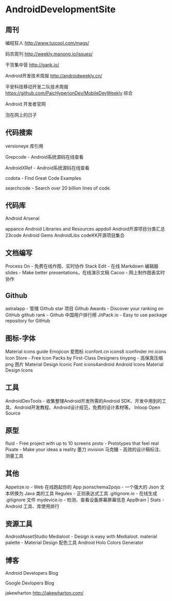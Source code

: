 # AndroidDevelopmentSite
## 周刊

编程狂人       http://www.tuicool.com/mags/

码农周刊       http://weekly.manong.io/issues/

干货集中营    http://gank.io/

Android开发技术周报    http://androidweekly.cn/

平安科技移动开发二队技术周报 https://github.com/PaicHyperionDev/MobileDevWeekly
综合

Android 开发者官网

泡在网上的日子
## 代码搜索

versioneye 库引用

 Grepcode - Android系统源码在线查看

AndroidXRef - Android系统源码在线查看

codota - Find Great Code Examples

searchcode - Search over 20 billion lines of code.
## 代码库

Android Arsenal

appance
Android Libraries and Resources
appdoll
Android开源项目分类汇总
23code
Android Gems
AndroidLibs
codeKK开源项目集合
## 文档编写

Process On - 免费在线作图、实时协作
Stack Edit - 在线 Markdown 编辑器
slides - Make better presentations，在线演示文稿
Cacoo - 网上制作图表实时协作
## Github

astralapp - 管理 Github star 项目
Github Awards - Discover your ranking on GitHub
github rank - Github 中国用户排行榜
JitPack.io - Easy to use package repository for GitHub
## 图标-字体
Material icons guide
Emojicon
爱图标
iconfont.cn
icons8
iconfinder
mr.icons
Icon Store - Free Icon Packs by First-Class Designers
tinypng - 高保真压缩 png 图片
Material Design Iconic Font
icons4android
Android Icons
Material Design Icons
## 工具

AndroidDevTools - 收集整理Android开发所需的Android SDK、开发中用到的工具、Android开发教程、Android设计规范，免费的设计素材等。
   Inloop Open Source
## 原型

fluid - Free project with up to 10 screens
proto - Prototypes that feel real
Pixate - Make your ideas a reality
墨刀
invision
马克鳗 - 高效的设计稿标注、测量工具
## 其他

Appetize.io - Web 在线跑起你的 App
jsonschema2pojo - 一个强大的 Json 文本转换为 Java 类的工具
Regulex - 正则表达式工具
.gitignore.io - 在线生成 .gitignore 文件
mydevice.io - 检测、查看设备屏幕屏幕信息
AppBrain | Stats - Android 工具、库使用排行
## 资源工具

AndroidAssetStudio
Medialoot - Design is easy with Medialoot.
material palette - Material Design 配色工具
Android Holo Colors Generator
## 博客

Android Developers Blog

Google Devlopers Blog

jakewharton    http://jakewharton.com/
